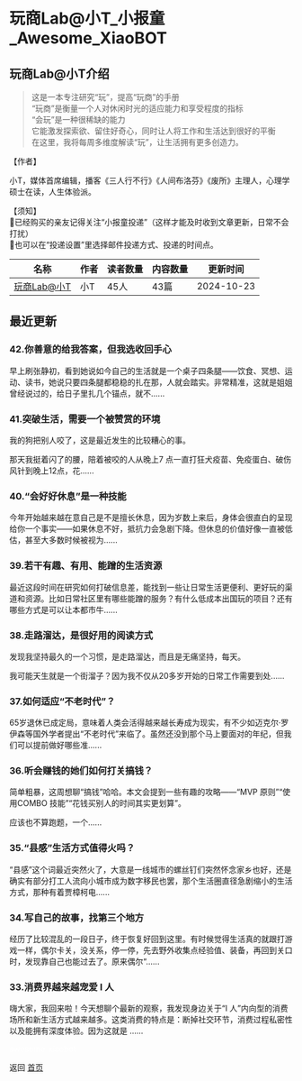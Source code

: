 # 玩商Lab@小T_小报童_Awesome_XiaoBOT

## 玩商Lab@小T介绍
> 这是一本专注研究“玩”，提高“玩商”的手册    
“玩商”是衡量一个人对休闲时光的适应能力和享受程度的指标    
“会玩”是一种很稀缺的能力    
它能激发探索欲、留住好奇心，同时让人将工作和生活达到很好的平衡    
在这里，我将每周多维度解读“玩”，让生活拥有更多创造力。    
    
【作者】    
    
小T，媒体首席编辑，播客《三人行不行》《人间布洛芬》《废所》主理人，心理学硕士在读，人生体验派。    
    
【须知】    
🍃已经购买的亲友记得关注“小报童投递”（这样才能及时收到文章更新，日常不会打扰）    
🍃也可以在“投递设置”里选择邮件投递方式、投递的时间点。  
  


|名称|作者|读者数量|内容数量|更新时间|
|---|---|---|---|---|
|[玩商Lab@小T](https://xiaobot.net/p/xiaoThaohaowan?refer=9c3f1c95-a052-465a-9902-f6d75080262a)|小T|45人|43篇|2024-10-23|

## 最近更新
### 42.你善意的给我答案，但我选收回手心

早上刷张静初，看到她说如今自己的生活就是一个桌子四条腿——饮食、冥想、运动、读书，她说只要四条腿都稳稳的扎在那，人就会踏实。非常精准，这就是姐姐曾经说过的，给日子里扎几个锚点，就不......

### 41.突破生活，需要一个被赞赏的环境

我的狗把别人咬了，这是最近发生的比较糟心的事。



那天我挺着闪了的腰，陪着被咬的人从晚上7 点一直打狂犬疫苗、免疫蛋白、破伤风针到晚上12点，花......

### 40.“会好好休息”是一种技能

今年开始越来越在意自己是不是擅长休息，因为岁数上来后，身体会很直白的呈现给你一个事实——如果休息不好，抵抗力会急剧下降。但休息的价值好像一直被低估，甚至大多数时候被视为......

### 39.若干有趣、有用、能蹭的生活资源

最近这段时间在研究如何打破信息差，能找到一些让日常生活更便利、更好玩的渠道和资源。比如日常社区里有哪些能蹭的服务？有什么低成本出国玩的项目？还有哪些方式是可以让本都市牛......

### 38.走路溜达，是很好用的阅读方式

 发现我坚持最久的一个习惯，是走路溜达，而且是无痛坚持，每天。



我可能天生就是一个街溜子？因为我不仅从20多岁开始的日常工作需要到处......

### 37.如何适应“不老时代”？

65岁退休已成定局，意味着人类会活得越来越长寿成为现实，有不少如迈克尔·罗伊森等国外学者提出“不老时代”来临了。虽然还没到那个马上要面对的年纪，但我们可以提前做好哪些准......

### 36.听会赚钱的她们如何打关搞钱？

简单粗暴，这周想聊“搞钱”哈哈。本文会提到一些有趣的攻略——“MVP 原则”“使用COMBO 技能”“花钱买别人的时间其实更划算”。

应该也不算跑题，一个......

### 35.“县感”生活方式值得火吗？



“县感”这个词最近突然火了，大意是一线城市的螺丝钉们突然怀念家乡也好，还是确实有部分打工人流向小城市成为数字移民也罢，那个生活圈直径急剧缩小的生活方式，那种有着贾樟柯电......

### 34.写自己的故事，找第三个地方

经历了比较混乱的一段日子，终于恢复好回到这里。有时候觉得生活真的就跟打游戏一样，偶尔卡关，没关系，停一停，先去野外收集点经验值、装备，再回到关口时，发现靠自己也能过去了。原来偶尔“......

### 33.消费界越来越宠爱 I 人

嗨大家，我回来啦！今天想聊个最新的观察，我发现身边关于“I
人”内向型的消费场所和新生活方式越来越多。这类消费的特点是：断掉社交环节，消费过程私密性以及能拥有深度体验。因为这就是 ......


<a href="https://github.com/Reno9527/awesome-xiaobot" style="color: white; text-decoration: none;">awesome-xiaobot</a>

返回 [首页](../README.md)
